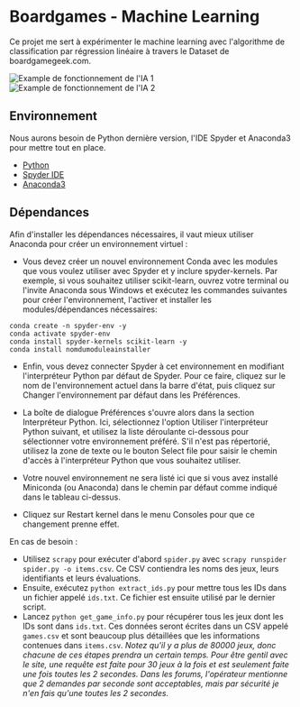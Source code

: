 # Boardgames - Machine Learning

Ce projet me sert à expérimenter le machine learning avec l'algorithme de classification par régression linéaire à travers le Dataset de boardgamegeek.com.

 ![Example de fonctionnement de l'IA 1](https://i.ibb.co/P9PL7v0/Capture-d-cran-2023-02-04-164420.png)
 ![Example de fonctionnement de l'IA 2](https://i.ibb.co/xgbzmJc/Capture-d-cran-2023-02-04-164500.png)

## Environnement

Nous aurons besoin de Python dernière version, l'IDE Spyder et Anaconda3 pour mettre tout en place.

- [Python](https://www.python.org/downloads/)
- [Spyder IDE](https://www.spyder-ide.org/)
- [Anaconda3](https://www.anaconda.com/)

## Dépendances

Afin d'installer les dépendances nécessaires, il vaut mieux utiliser Anaconda pour créer un environnement virtuel : 

- Vous devez créer un nouvel environnement Conda avec les modules que vous voulez utiliser avec Spyder et y inclure spyder-kernels. Par exemple, si vous souhaitez utiliser scikit-learn, ouvrez votre terminal ou l'invite Anaconda sous Windows et exécutez les commandes suivantes pour créer l'environnement, l'activer et installer les modules/dépendances nécessaires:

```
conda create -n spyder-env -y
conda activate spyder-env
conda install spyder-kernels scikit-learn -y
conda install nomdumoduleainstaller
```

- Enfin, vous devez connecter Spyder à cet environnement en modifiant l'interpréteur Python par défaut de Spyder. Pour ce faire, cliquez sur le nom de l'environnement actuel dans la barre d'état, puis cliquez sur Changer l'environnement par défaut dans les Préférences.

- La boîte de dialogue Préférences s'ouvre alors dans la section Interpréteur Python. Ici, sélectionnez l'option Utiliser l'interpréteur Python suivant, et utilisez la liste déroulante ci-dessous pour sélectionner votre environnement préféré. S'il n'est pas répertorié, utilisez la zone de texte ou le bouton Select file pour saisir le chemin d'accès à l'interpréteur Python que vous souhaitez utiliser.

- Votre nouvel environnement ne sera listé ici que si vous avez installé Miniconda (ou Anaconda) dans le chemin par défaut comme indiqué dans le tableau ci-dessus.

- Cliquez sur Restart kernel dans le menu Consoles pour que ce changement prenne effet.

En cas de besoin : 
- Utilisez `scrapy` pour exécuter d'abord `spider.py` avec `scrapy runspider spider.py -o items.csv`. Ce CSV contiendra les noms des jeux, leurs identifiants et leurs évaluations. 
- Ensuite, exécutez `python extract_ids.py` pour mettre tous les IDs dans un fichier appelé `ids.txt`. Ce fichier est ensuite utilisé par le dernier script. 
- Lancez `python get_game_info.py` pour récupérer tous les jeux dont les IDs sont dans `ids.txt`. Ces données seront écrites dans un CSV appelé `games.csv` et sont beaucoup plus détaillées que les informations contenues dans `items.csv`. 
*Notez qu'il y a plus de 80000 jeux, donc chacune de ces étapes prendra un certain temps. Pour être gentil avec le site, une requête est faite pour 30 jeux à la fois et est seulement faite une fois toutes les 2 secondes. Dans les forums, l'opérateur mentionne que 2 demandes par seconde sont acceptables, mais par sécurité je n'en fais qu'une toutes les 2 secondes.*